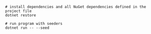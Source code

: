 ```shell
# install dependencies and all NuGet dependencies defined in the project file
dotnet restore
```

```shell
# run program with seeders
dotnet run -- --seed
```
